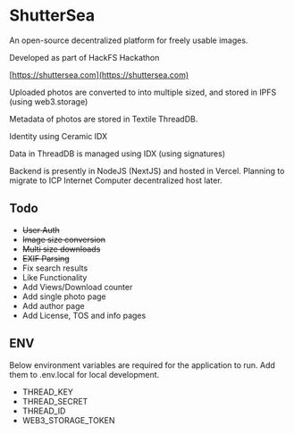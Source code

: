 # ShutterSea

An open-source decentralized platform for freely usable images.

Developed as part of HackFS Hackathon

[https://shuttersea.com](https://shuttersea.com)

Uploaded photos are converted to into multiple sized, and stored in IPFS (using web3.storage)

Metadata of photos are stored in Textile ThreadDB.

Identity using Ceramic IDX

Data in ThreadDB is managed using IDX (using signatures)

Backend is presently in NodeJS (NextJS) and hosted in Vercel. Planning to migrate to ICP Internet Computer decentralized host later. 


## Todo

- ~~User Auth~~
- ~~Image size conversion~~
- ~~Multi size downloads~~
- ~~EXIF Parsing~~
- Fix search results
- Like Functionality
- Add Views/Download counter
- Add single photo page
- Add author page
- Add License, TOS and info pages


## ENV

Below environment variables are required for the application to run. Add them to .env.local for local development.

- THREAD_KEY
- THREAD_SECRET
- THREAD_ID
- WEB3_STORAGE_TOKEN